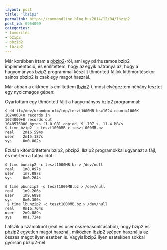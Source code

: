 ```yaml
---
layout: post
title: 'lbzip2'
permalink: https://commandline.blog.hu/2014/12/04/lbzip2
post_id: 6954099
categories: 
- tömörítés
- bzip2
- pbzip2
- lbzip2
---
```


Már korábban írtam a 
[pbzip2](http://commandline.blog.hu/2009/12/29/pbzip2)-ről, ami egy párhuzamos bzip2 implementáció, és említettem, hogy az egyik hátránya az, hogy a hagyományos bzip2 programmal készült tömörített fájlok kitömörítésekor sajnos pbzip2 is csak egy magot használ.

Már abban a cikkben is említettem 
[lbzip2](http://lbzip2.org/)-t, most elvégeztem néhány tesztet egy nyolcmagos gépen:

Gyártottam egy tömörített fájlt a hagyományos bzip2 programmal:

```
$ dd if=/dev/urandom of=/tmp/teszt1000MB bs=1024 count=1000K
1024000+0 records in
1024000+0 records out
1048576000 bytes (1.0 GB) copied, 91.707 s, 11.4 MB/s
$ time bzip2 -c teszt1000MB > teszt1000MB.bz
real    2m16.594s
user    2m15.187s
sys     0m0.802s
```

Ezután kitömörítettem bzip2, pbzip2, lbzip2 programokkal ugyanazt a fájl, és mértem a futási időt:

```
$ time bunzip2 -c teszt1000MB.bz > /dev/null
real    1m8.097s
user    1m7.887s
sys     0m0.264s
 
$ time pbunzip2 -c teszt1000MB.bz > /dev/null
real    1m9.206s
user    1m9.689s
sys     0m0.300s
 $ time lbunzip2 -c teszt1000MB.bz > /dev/null
real    0m16.764s
user    2m9.889s
sys     0m1.724s
```

Látszik a számokból (real és user összehasonlításából), hogy bzip2 és pbzip2 egyetlen magot használ, miközben lbzip2 szépen használja az összes magot ilyen esetben is. Vagyis lbzip2 ilyen esetekben sokkal gyorsan pbzip2-nél.